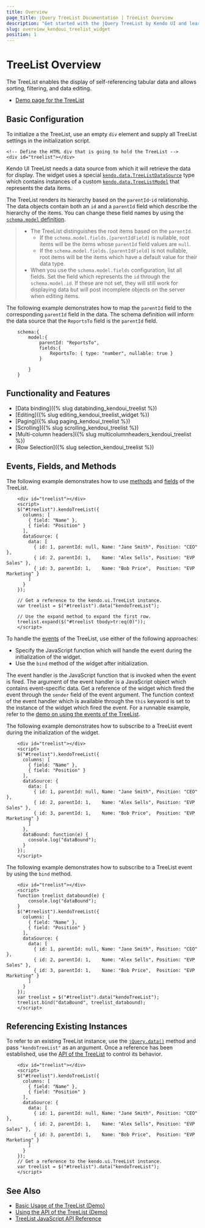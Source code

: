 ```yaml
---
title: Overview
page_title: jQuery TreeList Documentation | TreeList Overview
description: "Get started with the jQuery TreeList by Kendo UI and learn how to initialize and configure the widget."
slug: overview_kendoui_treelist_widget
position: 1
---
```


# TreeList Overview

The TreeList enables the display of self-referencing tabular data and allows sorting, filtering, and data editing.

* [Demo page for the TreeList](https://demos.telerik.com/kendo-ui/treelist/index)

## Basic Configuration

To initialize a the TreeList, use an empty `div` element and supply all TreeList settings in the initialization script.

    <!-- Define the HTML div that is going to hold the TreeList -->
    <div id="treelist"></div>

Kendo UI TreeList needs a data source from which it will retrieve the data for display. The widget uses a special [`kendo.data.TreeListDataSource`](/api/javascript/data/treelistdatasource) type which contains instances of a custom [`kendo.data.TreeListModel`](/api/javascript/data/treelistmodel) that represents the data items.

The TreeList renders its hierarchy based on the `parentId`-`id` relationship. The data objects contain both an `id` and a `parentId` field which describe the hierarchy of the items. You can change these field names by using the [`schema.model` definition](/api/javascript/data/datasource/configuration/schema#schema.model).

> * The TreeList distinguishes the root items based on the `parentId`.
>   * If the `schema.model.fields.[parentIdField]` is nullable, root items will be the items whose `parentId` field values are `null`.
>   * If the `schema.model.fields.[parentIdField]` is not nullable, root items will be the items which have a default value for their data type.
> * When you use the `schema.model.fields` configuration, list all fields. Set the field which represents the `id` through the `schema.model.id`. If these are not set, they will still work for displaying data but will post incomplete objects on the server when editing items.

The following example demonstrates how to map the `parentId` field to the corresponding `parentId` field in the data. The schema definition will inform the data source that the `ReportsTo` field is the `parentId` field.

```
    schema:{
        model:{
            parentId: "ReportsTo",
            fields:{
                ReportsTo: { type: "number", nullable: true }
            }

        }
    }
```

## Functionality and Features

* [Data binding]({% slug databinding_kendoui_treelist %})
* [Editing]({% slug editing_kendoui_treelist_widget %})
* [Paging]({% slug paging_kendoui_treelist %})
* [Scrolling]({% slug scrolling_kendoui_treelist %})
* [Multi-column headers]({% slug multicolumnheaders_kendoui_treelist %})
* [Row Selection]({% slug selection_kendoui_treelist %})

## Events, Fields, and Methods

The following example demonstrates how to use [methods](/api/javascript/ui/treelist#methods) and [fields](/api/javascript/ui/treelist#fields) of the TreeList.

```dojo
    <div id="treelist"></div>
    <script>
    $("#treelist").kendoTreeList({
      columns: [
        { field: "Name" },
        { field: "Position" }
      ],
      dataSource: {
        data: [
          { id: 1, parentId: null, Name: "Jane Smith", Position: "CEO" },
          { id: 2, parentId: 1,    Name: "Alex Sells", Position: "EVP Sales" },
          { id: 3, parentId: 1,    Name: "Bob Price",  Position: "EVP Marketing" }
        ]
      }
    });

    // Get a reference to the kendo.ui.TreeList instance.
    var treelist = $("#treelist").data("kendoTreeList");

    // Use the expand method to expand the first row.
    treelist.expand($("#treelist tbody>tr:eq(0)"));
    </script>
```

To handle the [events](/api/javascript/ui/treelist#events) of the TreeList, use either of the following approaches:

* Specify the JavaScript function which will handle the event during the initialization of the widget.
* Use the `bind` method of the widget after initialization.

The event handler is the JavaScript function that is invoked when the event is fired. The argument of the event handler is a JavaScript object which contains event-specific data. Get a reference of the widget which fired the event through the `sender` field of the event argument. The function context of the event handler which is available through the `this` keyword is set to the instance of the widget which fired the event. For a runnable example, refer to the [demo on using the events of the TreeList](https://demos.telerik.com/kendo-ui/treelist/events).

The following example demonstrates how to subscribe to a TreeList event during the initialization of the widget.

```dojo
    <div id="treelist"></div>
    <script>
    $("#treelist").kendoTreeList({
      columns: [
        { field: "Name" },
        { field: "Position" }
      ],
      dataSource: {
        data: [
          { id: 1, parentId: null, Name: "Jane Smith", Position: "CEO" },
          { id: 2, parentId: 1,    Name: "Alex Sells", Position: "EVP Sales" },
          { id: 3, parentId: 1,    Name: "Bob Price",  Position: "EVP Marketing" }
        ]
      },
      dataBound: function(e) {
        console.log("dataBound");
      }
    });
    </script>
```

The following example demonstrates how to subscribe to a TreeList event by using the `bind` method.

```dojo
    <div id="treelist"></div>
    <script>
    function treelist_databound(e) {
        console.log("dataBound");
    }
    $("#treelist").kendoTreeList({
      columns: [
        { field: "Name" },
        { field: "Position" }
      ],
      dataSource: {
        data: [
          { id: 1, parentId: null, Name: "Jane Smith", Position: "CEO" },
          { id: 2, parentId: 1,    Name: "Alex Sells", Position: "EVP Sales" },
          { id: 3, parentId: 1,    Name: "Bob Price",  Position: "EVP Marketing" }
        ]
      }
    });
    var treelist = $("#treelist").data("kendoTreeList");
    treelist.bind("dataBound", treelist_databound);
    </script>
```

## Referencing Existing Instances

To refer to an existing TreeList instance, use the [`jQuery.data()`](https://api.jquery.com/jQuery.data/) method and pass `"kendoTreeList"` as an argument. Once a reference has been established, use the [API of the TreeList](/api/javascript/ui/treelist) to control its behavior.

```dojo
    <div id="treelist"></div>
    <script>
    $("#treelist").kendoTreeList({
      columns: [
        { field: "Name" },
        { field: "Position" }
      ],
      dataSource: {
        data: [
          { id: 1, parentId: null, Name: "Jane Smith", Position: "CEO" },
          { id: 2, parentId: 1,    Name: "Alex Sells", Position: "EVP Sales" },
          { id: 3, parentId: 1,    Name: "Bob Price",  Position: "EVP Marketing" }
        ]
      }
    });
    // Get a reference to the kendo.ui.TreeList instance.
    var treelist = $("#treelist").data("kendoTreeList");
    </script>
```

## See Also

* [Basic Usage of the TreeList (Demo)](https://demos.telerik.com/kendo-ui/treelist/index)
* [Using the API of the TreeList (Demo)](https://demos.telerik.com/kendo-ui/treelist/api)
* [TreeList JavaScript API Reference](/api/javascript/ui/treelist)
